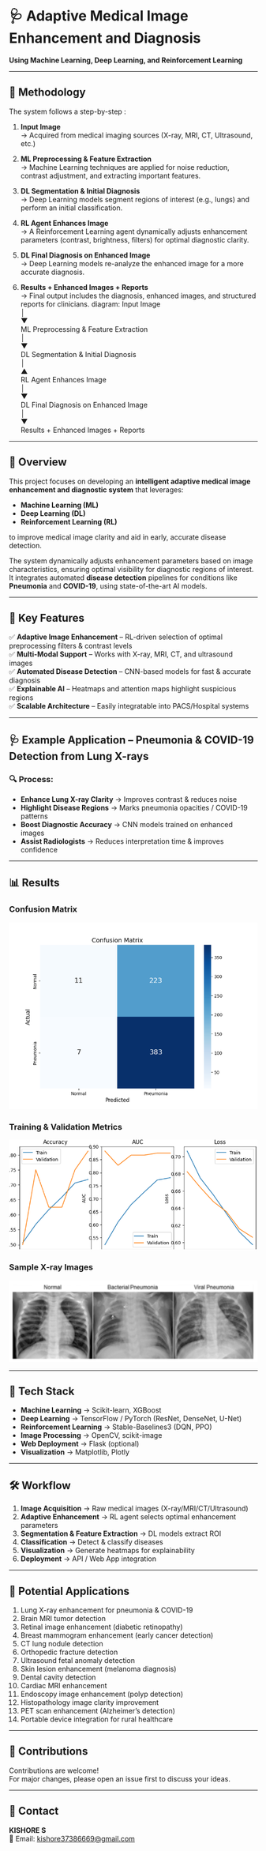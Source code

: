 # 🩺 Adaptive Medical Image Enhancement and Diagnosis

**Using Machine Learning, Deep Learning, and Reinforcement Learning**

---
## 🧠 Methodology

The system follows a step-by-step :

1. **Input Image**  
   → Acquired from medical imaging sources (X-ray, MRI, CT, Ultrasound, etc.)

2. **ML Preprocessing & Feature Extraction**  
   → Machine Learning techniques are applied for noise reduction, contrast adjustment, and extracting important features.

3. **DL Segmentation & Initial Diagnosis**  
   → Deep Learning models segment regions of interest (e.g., lungs) and perform an initial classification.

4. **RL Agent Enhances Image**  
   → A Reinforcement Learning agent dynamically adjusts enhancement parameters (contrast, brightness, filters) for optimal diagnostic clarity.

5. **DL Final Diagnosis on Enhanced Image**  
   → Deep Learning models re-analyze the enhanced image for a more accurate diagnosis.

6. **Results + Enhanced Images + Reports**  
   → Final output includes the diagnosis, enhanced images, and structured reports for clinicians.
diagram:
Input Image  
   │  
   ▼  
ML Preprocessing & Feature Extraction  
   │  
   ▼  
DL Segmentation & Initial Diagnosis  
   │  
   ▲  
RL Agent Enhances Image  
   │  
   ▼  
DL Final Diagnosis on Enhanced Image  
   │  
   ▼  
Results + Enhanced Images + Reports

---

## 📌 Overview
This project focuses on developing an **intelligent adaptive medical image enhancement and diagnostic system** that leverages:

- **Machine Learning (ML)**
- **Deep Learning (DL)**
- **Reinforcement Learning (RL)**

to improve medical image clarity and aid in early, accurate disease detection.

The system dynamically adjusts enhancement parameters based on image characteristics, ensuring optimal visibility for diagnostic regions of interest.  
It integrates automated **disease detection** pipelines for conditions like **Pneumonia** and **COVID-19**, using state-of-the-art AI models.

---

## 🚀 Key Features
✅ **Adaptive Image Enhancement** – RL-driven selection of optimal preprocessing filters & contrast levels  
✅ **Multi-Modal Support** – Works with X-ray, MRI, CT, and ultrasound images  
✅ **Automated Disease Detection** – CNN-based models for fast & accurate diagnosis  
✅ **Explainable AI** – Heatmaps and attention maps highlight suspicious regions  
✅ **Scalable Architecture** – Easily integratable into PACS/Hospital systems  

---

## 🩺 Example Application – Pneumonia & COVID-19 Detection from Lung X-rays

### 🔍 Process:
- **Enhance Lung X-ray Clarity** → Improves contrast & reduces noise  
- **Highlight Disease Regions** → Marks pneumonia opacities / COVID-19 patterns  
- **Boost Diagnostic Accuracy** → CNN models trained on enhanced images  
- **Assist Radiologists** → Reduces interpretation time & improves confidence  

---

## 📊 Results

### Confusion Matrix
![Confusion Matrix](confusion%20matrix.png)

### Training & Validation Metrics
![Training Metrics](Figure_1.png)

### Sample X-ray Images
![Sample X-ray Images](Screenshot%202025-08-15%20171945.png)

---

## 📂 Tech Stack
- **Machine Learning** → Scikit-learn, XGBoost  
- **Deep Learning** → TensorFlow / PyTorch (ResNet, DenseNet, U-Net)  
- **Reinforcement Learning** → Stable-Baselines3 (DQN, PPO)  
- **Image Processing** → OpenCV, scikit-image  
- **Web Deployment** → Flask (optional)  
- **Visualization** → Matplotlib, Plotly  

---

## 🛠 Workflow
1. **Image Acquisition** → Raw medical images (X-ray/MRI/CT/Ultrasound)  
2. **Adaptive Enhancement** → RL agent selects optimal enhancement parameters  
3. **Segmentation & Feature Extraction** → DL models extract ROI  
4. **Classification** → Detect & classify diseases  
5. **Visualization** → Generate heatmaps for explainability  
6. **Deployment** → API / Web App integration  

---

## 🔬 Potential Applications
1. Lung X-ray enhancement for pneumonia & COVID-19  
2. Brain MRI tumor detection  
3. Retinal image enhancement (diabetic retinopathy)  
4. Breast mammogram enhancement (early cancer detection)  
5. CT lung nodule detection  
6. Orthopedic fracture detection  
7. Ultrasound fetal anomaly detection  
8. Skin lesion enhancement (melanoma diagnosis)  
9. Dental cavity detection  
10. Cardiac MRI enhancement  
11. Endoscopy image enhancement (polyp detection)  
12. Histopathology image clarity improvement  
13. PET scan enhancement (Alzheimer’s detection)  
14. Portable device integration for rural healthcare  

---

## 🤝 Contributions
Contributions are welcome!  
For major changes, please open an issue first to discuss your ideas.

---

## 📧 Contact
**KISHORE S**  
📩 Email: kishore37386669@gmail.com  
